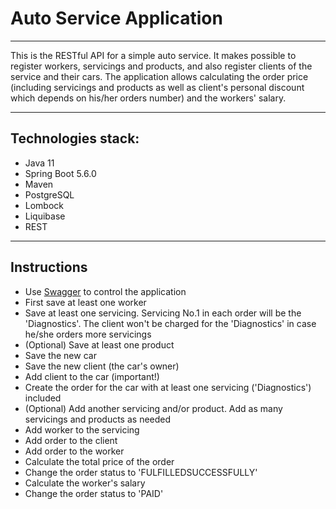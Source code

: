 # Auto Service Application
___
This is the RESTful API for a simple auto service. It makes possible to register workers, servicings and products, and also register clients of the service and their cars. The application allows calculating the order price (including servicings and products as well as client's personal discount which depends on his/her orders number) and the workers' salary.
___
## Technologies stack:
- Java 11
- Spring Boot 5.6.0
- Maven
- PostgreSQL
- Lombock
- Liquibase
- REST
___
## Instructions
- Use [Swagger](http://localhost:8080/swagger-ui/#) to control the application
- First save at least one worker
- Save at least one servicing. Servicing No.1 in each order will be the 'Diagnostics'. The client won't be charged for the 'Diagnostics' in case he/she orders more servicings
- (Optional) Save at least one product
- Save the new car
- Save the new client (the car's owner)
- Add client to the car (important!)
- Create the order for the car with at least one servicing ('Diagnostics') included
- (Optional) Add another servicing and/or product. Add as many servicings and products as needed
- Add worker to the servicing
- Add order to the client
- Add order to the worker
- Calculate the total price of the order
- Change the order status to 'FULFILLEDSUCCESSFULLY'
- Calculate the worker's salary
- Change the order status to 'PAID'


